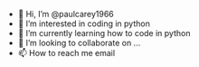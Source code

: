 - 👋 Hi, I’m @paulcarey1966
- 👀 I’m interested in coding in python
- 🌱 I’m currently learning how to code in python
- 💞️ I’m looking to collaborate on ...
- 📫 How to reach me email

<!---
paulcarey1966/paulcarey1966 is a ✨ special ✨ repository because its `README.md` (this file) appears on your GitHub profile.
You can click the Preview link to take a look at your changes.
--->
